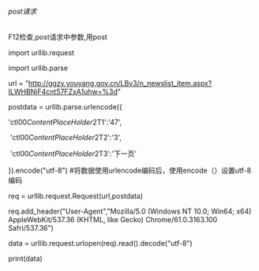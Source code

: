 

###### post请求

F12检查,post请求中参数,用post

import urllib.request

import urllib.parse

 

url = "http://ggzy.youyang.gov.cn/LBv3/n_newslist_item.aspx?ILWHBNjF4cnt57FZxA1uhw=%3d"

postdata = urllib.parse.urlencode({

   'ctl00$ContentPlaceHolder2$T1':'47',

​        'ctl00$ContentPlaceHolder2$T2':'3',

​        'ctl00$ContentPlaceHolder2$T3':'下一页'

}).encode("utf-8") #将数据使用urlencode编码后，使用encode（）设置utf-8编码

req = urllib.request.Request(url,postdata)

req.add_header("User-Agent","Mozilla/5.0 (Windows NT 10.0; Win64; x64) AppleWebKit/537.36 (KHTML, like Gecko) Chrome/61.0.3163.100 Safri/537.36")

data = urllib.request.urlopen(req).read().decode("utf-8")

print(data)